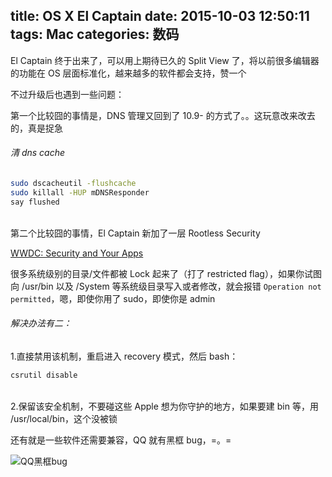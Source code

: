 title: OS X El Captain
date: 2015-10-03 12:50:11
tags: Mac
categories: 数码
---
El Captain 终于出来了，可以用上期待已久的 Split View 了，将以前很多编辑器的功能在 OS 层面标准化，越来越多的软件都会支持，赞一个

不过升级后也遇到一些问题：

<!--more-->

第一个比较囧的事情是，DNS 管理又回到了 10.9- 的方式了。。这玩意改来改去的，真是捉急
###### 清 dns cache

```bash
sudo dscacheutil -flushcache
sudo killall -HUP mDNSResponder
say flushed
```
<br />第二个比较囧的事情，El Captain 新加了一层 Rootless Security

[WWDC: Security and Your Apps](https://developer.apple.com/videos/play/wwdc2015-706/)

很多系统级别的目录/文件都被 Lock 起来了（打了 restricted flag），如果你试图向 /usr/bin 以及 /System 等系统级目录写入或者修改，就会报错 `Operation not permitted`，嗯，即使你用了 sudo，即使你是 admin
###### 解决办法有二：

1.直接禁用该机制，重启进入 recovery 模式，然后 bash：

```bash
csrutil disable
```
<br />2.保留该安全机制，不要碰这些 Apple 想为你守护的地方，如果要建 bin 等，用 /usr/local/bin，这个没被锁

还有就是一些软件还需要兼容，QQ 就有黑框 bug，=。=

![QQ黑框bug](http://7xn8l1.com1.z0.glb.clouddn.com/qq_black_bar_bug.png)

